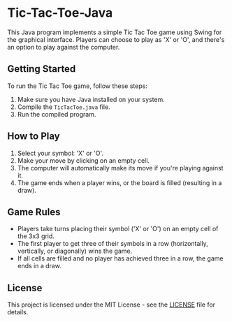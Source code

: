 # Tic-Tac-Toe-Java

This Java program implements a simple Tic Tac Toe game using Swing for the graphical interface. Players can choose to play as 'X' or 'O', and there's an option to play against the computer.

## Getting Started

To run the Tic Tac Toe game, follow these steps:

1. Make sure you have Java installed on your system.
2. Compile the `TicTacToe.java` file.
3. Run the compiled program.

## How to Play

1. Select your symbol: 'X' or 'O'.
2. Make your move by clicking on an empty cell.
3. The computer will automatically make its move if you're playing against it.
4. The game ends when a player wins, or the board is filled (resulting in a draw).

## Game Rules

- Players take turns placing their symbol ('X' or 'O') on an empty cell of the 3x3 grid.
- The first player to get three of their symbols in a row (horizontally, vertically, or diagonally) wins the game.
- If all cells are filled and no player has achieved three in a row, the game ends in a draw.

## License

This project is licensed under the MIT License - see the [LICENSE](LICENSE) file for details.
